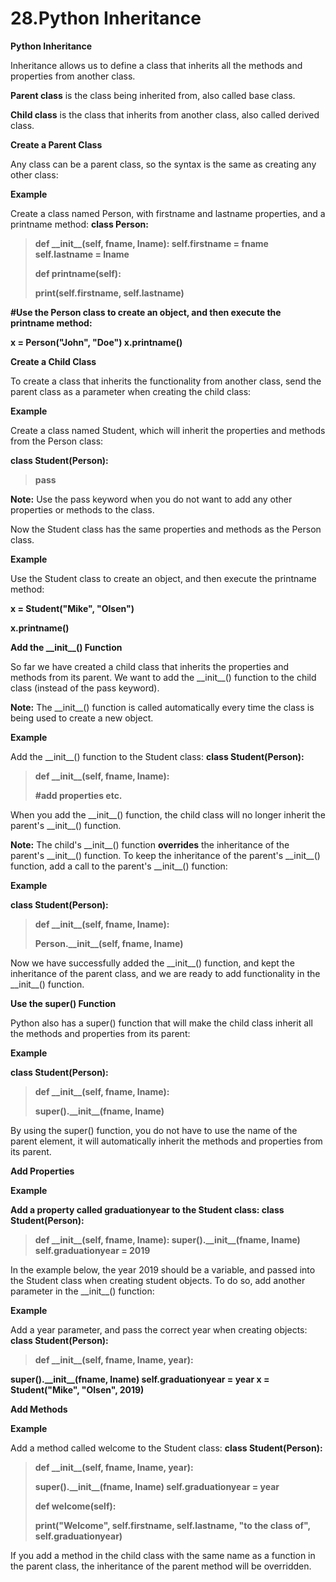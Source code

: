 # 28.Python Inheritance

**Python Inheritance**

Inheritance allows us to define a class that inherits all the methods
and properties from another class.

**Parent class** is the class being inherited from, also called base
class.

**Child class** is the class that inherits from another class, also
called derived class.

**Create a Parent Class**

Any class can be a parent class, so the syntax is the same as creating
any other class:

**Example**

Create a class named Person, with firstname and lastname properties, and
a printname method: **class Person:**

> **def \_\_init\_\_(self, fname, lname): self.firstname = fname
> self.lastname = lname**
>
> **def printname(self):**
>
> **print(self.firstname, self.lastname)**

**#Use the Person class to create an object, and then execute the
printname method:**

**x = Person(\"John\", \"Doe\") x.printname()**

**Create a Child Class**

To create a class that inherits the functionality from another class,
send the parent class as a parameter when creating the child class:

**Example**

Create a class named Student, which will inherit the properties and
methods from the Person class:

**class Student(Person):**

> **pass**

**Note:** Use the pass keyword when you do not want to add any other
properties or methods to the class.

Now the Student class has the same properties and methods as the Person
class.

**Example**

Use the Student class to create an object, and then execute the
printname method:

**x = Student(\"Mike\", \"Olsen\")**

**x.printname()**

**Add the \_\_init\_\_() Function**

So far we have created a child class that inherits the properties and
methods from its parent. We want to add the \_\_init\_\_() function to
the child class (instead of the pass keyword).

**Note:** The \_\_init\_\_() function is called automatically every time
the class is being used to create a new object.

**Example**

Add the \_\_init\_\_() function to the Student class: **class
Student(Person):**

> **def \_\_init\_\_(self, fname, lname):**
>
> **#add properties etc.**

When you add the \_\_init\_\_() function, the child class will no longer
inherit the parent\'s \_\_init\_\_() function.

**Note:** The child\'s \_\_init\_\_() function **overrides** the
inheritance of the parent\'s \_\_init\_\_() function. To keep the
inheritance of the parent\'s \_\_init\_\_() function, add a call to the
parent\'s \_\_init\_\_() function:

**Example**

**class Student(Person):**

> **def \_\_init\_\_(self, fname, lname):**
>
> **Person.\_\_init\_\_(self, fname, lname)**

Now we have successfully added the \_\_init\_\_() function, and kept the
inheritance of the parent class, and we are ready to add functionality
in the \_\_init\_\_() function.

**Use the super() Function**

Python also has a super() function that will make the child class
inherit all the methods and properties from its parent:

**Example**

**class Student(Person):**

> **def \_\_init\_\_(self, fname, lname):**
>
> **super().\_\_init\_\_(fname, lname)**

By using the super() function, you do not have to use the name of the
parent element, it will automatically inherit the methods and properties
from its parent.

**Add Properties**

**Example**

**Add a property called graduationyear to the Student class: class
Student(Person):**

> **def \_\_init\_\_(self, fname, lname): super().\_\_init\_\_(fname,
> lname) self.graduationyear = 2019**

In the example below, the year 2019 should be a variable, and passed
into the Student class when creating student objects. To do so, add
another parameter in the \_\_init\_\_() function:

**Example**

Add a year parameter, and pass the correct year when creating objects:
**class Student(Person):**

> **def \_\_init\_\_(self, fname, lname, year):**

**super().\_\_init\_\_(fname, lname) self.graduationyear = year x =
Student(\"Mike\", \"Olsen\", 2019)**

**Add Methods**

**Example**

Add a method called welcome to the Student class: **class
Student(Person):**

> **def \_\_init\_\_(self, fname, lname, year):**
>
> **super().\_\_init\_\_(fname, lname) self.graduationyear = year**
>
> **def welcome(self):**
>
> **print(\"Welcome\", self.firstname, self.lastname, \"to the class
> of\", self.graduationyear)**

If you add a method in the child class with the same name as a function
in the parent class, the inheritance of the parent method will be
overridden.
